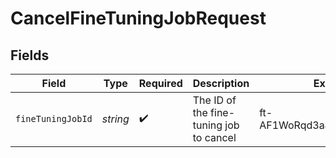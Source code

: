 # CancelFineTuningJobRequest


## Fields

| Field                                    | Type                                     | Required                                 | Description                              | Example                                  |
| ---------------------------------------- | ---------------------------------------- | ---------------------------------------- | ---------------------------------------- | ---------------------------------------- |
| `fineTuningJobId`                        | *string*                                 | :heavy_check_mark:                       | The ID of the fine-tuning job to cancel<br/> | ft-AF1WoRqd3aJAHsqc9NY7iL8F              |